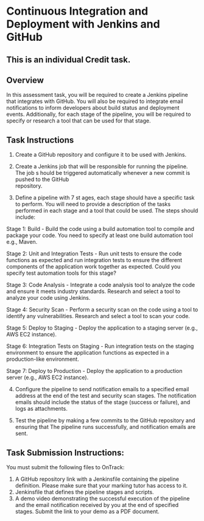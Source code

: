 # Continuous Integration and Deployment with Jenkins and GitHub


## This is an individual Credit task.   
## Overview
In this assessment task, you will be required to create a Jenkins pipeline  that integrates with
GitHub. You will also be required to integrate email notifications to inform developers about
build status and deployment events. Additionally, for each stage  of the pipeline, you will be 
required to specify or research a tool that can be used for that stage.         
    
## Task Instructions 
1. Create a GitHub repository and configure it to be used with Jenkins.   
     
3. Create a Jenkins job that will be responsible for running the pipeline.  The job s hould
be triggered automatically whenever a new commit is pushed to the GitHub    
repository. 

4. Define a pipeline with 7 st ages, each stage should have a specific task to perform. You
will need to provide a description of the tasks performed in each stage and a tool that
could be used. The steps should include: 

Stage 1: Build - Build the code using a build automation tool to compile and package
your code. You need to specify at least one build automation tool e.g., Maven.

Stage 2: Unit and Integration Tests - Run unit tests to ensure the code functions as
expected and run integration tests to ensure the different components of the
application work together as expected. Could you specify test automation tools for
this stage?

Stage 3: Code Analysis - Integrate a code analysis tool to analyze the code and ensure
it meets industry standards. Research and select a tool to analyze your code using
Jenkins.

Stage 4: Security Scan - Perform a security scan on the code using a tool to identify
any vulnerabilities. Research and select a tool to scan your code.

Stage 5: Deploy to Staging - Deploy the application to a staging server (e.g., AWS EC2
instance).

Stage 6: Integration Tests on Staging - Run integration tests on the staging
environment to ensure the application functions as expected in a production-like
environment.

Stage 7: Deploy to Production - Deploy the application to a production server (e.g.,
AWS EC2 instance).


4. Configure the pipeline to send notification emails to a specified email address at the
end of the test and security scan stages. The notification emails should include the status
of the stage (success or failure), and logs as attachments.

5. Test the pipeline by making a few commits to the GitHub repository and ensuring that
The pipeline runs successfully, and notification emails are sent.

## Task Submission Instructions:
You must submit the following files to OnTrack:
1. A GitHub repository link with a Jenkinsfile containing the pipeline definition. Please
make sure that your marking tutor has access to it.
2. Jenkinsfile that defines the pipeline stages and scripts.
3. A demo video demonstrating the successful execution of the pipeline and the
email notification received by you at the end of specified stages. Submit the link to
your demo as a PDF document.

